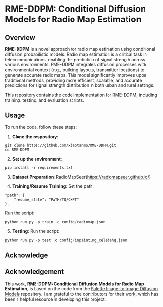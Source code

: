 # RME-DDPM: Conditional Diffusion Models for Radio Map Estimation

## Overview

**RME-DDPM** is a novel approach for radio map estimation using conditional diffusion probabilistic models. Radio map estimation is a critical task in telecommunications, enabling the prediction of signal strength across various environments. RME-DDPM integrates diffusion processes with environmental context (e.g., building layouts, transmitter locations) to generate accurate radio maps. This model significantly improves upon traditional methods, providing more efficient, scalable, and accurate predictions for signal strength distribution in both urban and rural settings.

This repository contains the code implementation for RME-DDPM, including training, testing, and evaluation scripts.

## Usage

To run the code, follow these steps:

1. **Clone the respository**:
```
git clone https://github.com/xiaotanmo/RME-DDPM.git
cd RME-DDPM
```

2. **Set up the environment**:
```
pip install -r requirements.txt
```
   
3. **Dataset Preparation**:
RadioMapSeer(https://radiomapseer.github.io/)

4. **Training/Resume Training**:
Set the path:
```
"path": {
	"resume_state": "PATH/TO/CKPT"
},
```

Run the script:
```python
python run.py -p train -c config/radiomap.json
```

5. **Testing**:
Run the script:
```python
python run.py -p test -c config/inpainting_celebahq.json
```

## Acknowledge
## Acknowledgement

This work, **RME-DDPM: Conditional Diffusion Models for Radio Map Estimation**, is based on the code from the [Palette Image-to-Image Diffusion Models](https://github.com/Janspiry/Palette-Image-to-Image-Diffusion-Models/tree/main) repository. I am grateful to the contributors for their work, which has been a helpful resource in developing this project.

